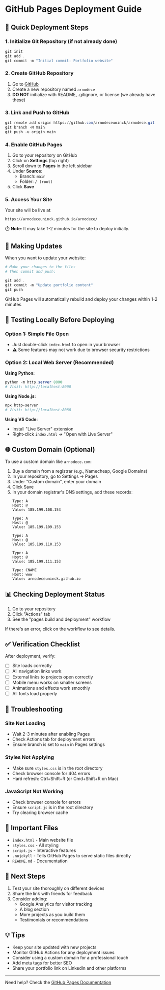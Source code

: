 # GitHub Pages Deployment Guide

## 🚀 Quick Deployment Steps

### 1. Initialize Git Repository (if not already done)
```powershell
git init
git add .
git commit -m "Initial commit: Portfolio website"
```

### 2. Create GitHub Repository
1. Go to [GitHub](https://github.com/new)
2. Create a new repository named `arnodece`
3. **DO NOT** initialize with README, .gitignore, or license (we already have these)

### 3. Link and Push to GitHub
```powershell
git remote add origin https://github.com/arnodeceuninck/arnodece.git
git branch -M main
git push -u origin main
```

### 4. Enable GitHub Pages
1. Go to your repository on GitHub
2. Click on **Settings** (top right)
3. Scroll down to **Pages** in the left sidebar
4. Under **Source**:
   - Branch: `main`
   - Folder: `/ (root)`
5. Click **Save**

### 5. Access Your Site
Your site will be live at:
```
https://arnodeceuninck.github.io/arnodece/
```

⏱️ **Note**: It may take 1-2 minutes for the site to deploy initially.

## 🔄 Making Updates

When you want to update your website:

```powershell
# Make your changes to the files
# Then commit and push:

git add .
git commit -m "Update portfolio content"
git push
```

GitHub Pages will automatically rebuild and deploy your changes within 1-2 minutes.

## 🎨 Testing Locally Before Deploying

### Option 1: Simple File Open
- Just double-click `index.html` to open in your browser
- ⚠️ Some features may not work due to browser security restrictions

### Option 2: Local Web Server (Recommended)

**Using Python:**
```powershell
python -m http.server 8000
# Visit: http://localhost:8000
```

**Using Node.js:**
```powershell
npx http-server
# Visit: http://localhost:8080
```

**Using VS Code:**
- Install "Live Server" extension
- Right-click `index.html` → "Open with Live Server"

## 🌐 Custom Domain (Optional)

To use a custom domain like `arnodece.com`:

1. Buy a domain from a registrar (e.g., Namecheap, Google Domains)
2. In your repository, go to Settings → Pages
3. Under "Custom domain", enter your domain
4. Click Save
5. In your domain registrar's DNS settings, add these records:
   ```
   Type: A
   Host: @
   Value: 185.199.108.153
   
   Type: A
   Host: @
   Value: 185.199.109.153
   
   Type: A
   Host: @
   Value: 185.199.110.153
   
   Type: A
   Host: @
   Value: 185.199.111.153
   
   Type: CNAME
   Host: www
   Value: arnodeceuninck.github.io
   ```

## 📊 Checking Deployment Status

1. Go to your repository
2. Click "Actions" tab
3. See the "pages build and deployment" workflow

If there's an error, click on the workflow to see details.

## ✅ Verification Checklist

After deployment, verify:
- [ ] Site loads correctly
- [ ] All navigation links work
- [ ] External links to projects open correctly
- [ ] Mobile menu works on smaller screens
- [ ] Animations and effects work smoothly
- [ ] All fonts load properly

## 🐛 Troubleshooting

### Site Not Loading
- Wait 2-3 minutes after enabling Pages
- Check Actions tab for deployment errors
- Ensure branch is set to `main` in Pages settings

### Styles Not Applying
- Make sure `styles.css` is in the root directory
- Check browser console for 404 errors
- Hard refresh: Ctrl+Shift+R (or Cmd+Shift+R on Mac)

### JavaScript Not Working
- Check browser console for errors
- Ensure `script.js` is in the root directory
- Try clearing browser cache

## 📝 Important Files

- `index.html` - Main website file
- `styles.css` - All styling
- `script.js` - Interactive features
- `.nojekyll` - Tells GitHub Pages to serve static files directly
- `README.md` - Documentation

## 🎯 Next Steps

1. Test your site thoroughly on different devices
2. Share the link with friends for feedback
3. Consider adding:
   - Google Analytics for visitor tracking
   - A blog section
   - More projects as you build them
   - Testimonials or recommendations

## 💡 Tips

- Keep your site updated with new projects
- Monitor GitHub Actions for any deployment issues
- Consider using a custom domain for a professional touch
- Add meta tags for better SEO
- Share your portfolio link on LinkedIn and other platforms

---

Need help? Check the [GitHub Pages Documentation](https://docs.github.com/en/pages)
